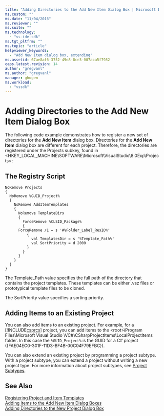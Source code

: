 ```yaml
---
title: "Adding Directories to the Add New Item Dialog Box | Microsoft Docs"
ms.custom: ""
ms.date: "11/04/2016"
ms.reviewer: ""
ms.suite: ""
ms.technology: 
  - "vs-ide-sdk"
ms.tgt_pltfrm: ""
ms.topic: "article"
helpviewer_keywords: 
  - "Add New Item dialog box, extending"
ms.assetid: 67ae8af6-3752-49e8-8ce3-007aca5f7982
caps.latest.revision: 14
author: "gregvanl"
ms.author: "gregvanl"
manager: ghogen
ms.workload: 
  - "vssdk"
---
```

# Adding Directories to the Add New Item Dialog Box
The following code example demonstrates how to register a new set of directories for the **Add New Item** dialog box. Directories for the **Add New Item** dialog box are different for each project. Therefore, the directories are registered under the Projects subkey, found in \<HKEY_LOCAL_MACHINE\SOFTWARE\Microsoft\VisualStudio\8.0Exp\Projects>:  
  
## The Registry Script  
  
```  
NoRemove Projects  
{  
  NoRemove %GUID_Project%  
  {  
    NoRemove AddItemTemplates  
    {  
      NoRemove TemplateDirs  
      {  
        ForceRemove %CLSID_Package%  
        {  
      ForceRemove /1 = s '#%Folder_Label_ResID%'  
          {  
            val TemplatesDir = s '%Template_Path%'     
            val SortPriority = d 2000  
          }  
        }  
      }  
    }  
  }  
}  
```  
  
 The Template_Path value specifies the full path of the directory that contains the project templates. These templates can be either .vsz files or prototypical template files to be cloned.  
  
 The SortPriority value specifies a sorting priority.  
  
## Adding Items to an Existing Project  
 You can also add items to an existing project. For example, for a [!INCLUDE[csprcs](../../data-tools/includes/csprcs_md.md)] project, you can add items to the \<root>\Program Files\Microsoft Visual Studio \VC#\CSharpProjectItems\LocalProjectItems folder. In this case the `%GUID_Project%` is the GUID for a C# project ({FAE04EC0-301F-11D3-BF4B-00C04F79EFBC}).  
  
 You can also extend an existing project by programming a project subtype. With a project subtype, you can extend a project without writing a new project type. For more information about project subtypes, see [Project Subtypes](../../extensibility/internals/project-subtypes.md).  
  
## See Also  
 [Registering Project and Item Templates](../../extensibility/internals/registering-project-and-item-templates.md)   
 [Adding Items to the Add New Item Dialog Boxes](../../extensibility/internals/adding-items-to-the-add-new-item-dialog-boxes.md)   
 [Adding Directories to the New Project Dialog Box](../../extensibility/internals/adding-directories-to-the-new-project-dialog-box.md)